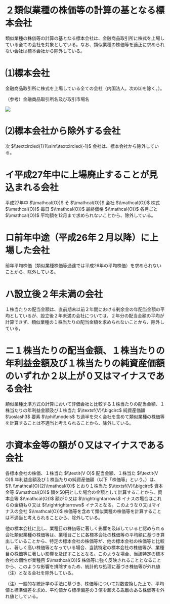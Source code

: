 # ２類似業種の株価等の計算の基となる標本会社

類似業種の株価等の計算の基となる標本会社は、金融商品取引所に株式を上場している全ての会社を対象としている。なお、類似業種の株価等を適正に求められない会社は標本会社から除外している。

# ⑴標本会社

金融商品取引所に株式を上場している全ての会社（内国法人。次の⑵を除く。）。

（参考）金融商品取引所名及び取引市場名

![](https://www.nta.go.jp/tmp/01730db5-c83d-4687-a46f-b5c3fbbd02cb/images/d1beb0f436bea292ecc9e38dd99f2851c72b5aad0bb2b71062a023a2e0678a5b.jpg)

# ⑵標本会社から除外する会社

次 $\\textcircled{1}1\\sim\\textcircled{-1}$ 会社は、標本会社から除外している。

# イ平成27年中に上場廃止することが見込まれる会社

平成27年中 $\\mathcal{O})$ そ $\\mathcal{O})$ 会社 $\\mathcal{O})$ 株式 $\\mathcal{O})$ 毎日 $\\mathcal{O})$ 最終価格 $\\mathcal{O})$ 各月ごと $\\mathcal{O})$ 平均額を12月まで求められないことから、除外している。

# ロ前年中途（平成26年２月以降）に上場した会社

前年平均株価（類似業種株価等通達では平成26年の平均株価）を求められないことから、除外している。

# ハ設立後２年未満の会社

１株当たりの配当金額は、直前期末以前２年間における剰余金の年配当金額の平均としているが、設立後２年未満の会社については、２年分の配当金額の平均が計算できず、類似業種の１株当たりの配当金額を求められないことから、除外している。

# ニ１株当たりの配当金額、１株当たりの年利益金額及び１株当たりの純資産価額のいずれか２以上が０又はマイナスである会社

類似業種比準方式の計算において評価会社と比較する１株当たりの配当金額、１株当たりの年利益金額及び１株当た $\\textsf{V}\\bigcirc$ 純資産価額 $\\oslash3$ 要素 $\\phi\\models$ ち過半を欠く会社を含めて類似業種の株価等を計算することは不適当と考えられることから、除外している。

# ホ資本金等の額が０又はマイナスである会社

各標本会社の株価、１株当た $\\textit{V O}$ 配当金額、１株当た $\\textit{V O}$ 年利益金額及び１株当たりの純資産価額（以下「株価等」という。）は、 $1\ \\mathcal{O}(2)\\mathcal{O}$ とおり１株当た $\\textsf{V}\\bigcirc$ 資本金等 $\\mathcal{O})$ 額を50円とした場合の金額として計算することから、資本金等 $\\mathcal{O})$ 額が０又は $\\rightrightarrows$ イナスの場合はこれらの金額も０又は $\\rightrightarrows$ イナスとなる。このような０又はマイナスの会社 $\\mathcal{O})$ 株価等を含めて類似業種の株価等を計算することは不適当と考えられることから、除外している。

他の標本会社に比し、業種目の株価等に著しく影響を及ぼしていると認められる会社類似業種の株価等は、業種目ごとに各標本会社の株価等の平均額に基づき算出していることから、特定の標本会社の株価等が、他の標本会社の株価等と比較し、著しく高い株価等となっている場合、当該特定の標本会社の株価等が、業種目の株価等に著しい影響を及ぼすこととなる。このような場合、当該特定の標本会社の個性が業種目 $\\mathcal{O})$ 株価等に強く反映されることとなることから、このような影響を排除するため、統計的な処理に基づき株価等が外れ値（注）となる会社を除外している。

（注）一般的な統計学の手法に基づき、株価等について対数変換した上で、平均値と標準偏差を求め、平均値から標準偏差の３倍を超える乖離のある株価等を外れ値としている。